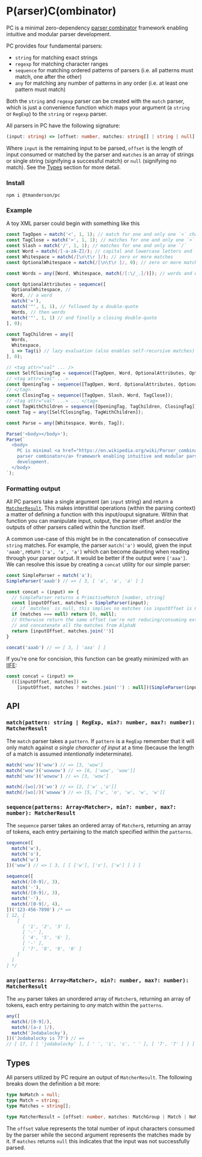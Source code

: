 # P(arser)C(ombinator)

PC is a minimal zero-dependency [parser combinator](https://en.wikipedia.org/wiki/Parser_combinator)
framework enabling intuitive and modular parser development.

PC provides four fundamental parsers:

- `string` for matching exact strings
- `regexp` for matching character ranges
- `sequence` for matching ordered patterns of parsers (i.e. all patterns must match, one after the other)
- `any` for matching any number of patterns in any order (i.e. at least one pattern must match)

Both the `string` and `regexp` parser can be created with the `match` parser,
which is just a convenience function which maps your argument (a `string` or
`RegExp`) to the `string` or `regexp` parser.

All parsers in PC have the following signature:

```ts
(input: string) => [offset: number, matches: string[] | string | null]
```

Where `input` is the remaining input to be parsed, `offset` is the length of input
consumed or matched by the parser and `matches` is an array of strings or single
string (signifying a successful match) or `null` (signifying no match). See the
[Types](#Types) section for more detail.

### Install

```
npm i @tmanderson/pc
```

### Example

A toy XML parser could begin with something like this

```js
const TagOpen = match('<', 1, 1); // match for one and only one `<` character
const TagClose = match('>', 1, 1); // matches for one and only one `>`
const Slash = match('/', 1, 1); // matches for one and only one `/`
const Word = match(/[-a-zA-Z]/); // capital and lowercase letters and `-` characters
const Whitespace = match(/[\n\t\r ]/); // zero or more matches
const OptionalWhitespace = match(/[\n\t\r ]/, 0); // zero or more matches

const Words = any([Word, Whitespace, match(/[:\/_.]/)]); // words and whitespace

const OptionalAttributes = sequence([
  OptionalWhitespace, // ` `
  Word, // a word
  match('='),
  match('"', 1, 1), // followed by a double-quote
  Words, // then words
  match('"', 1, 1) // and finally a closing double-quote
], 0);

const TagChildren = any([
  Words,
  Whitespace,
  i => Tag(i) // lazy evaluation (also enables self-recursive matches)
], 0);

// <tag attr="val" ... />
const SelfClosingTag = sequence([TagOpen, Word, OptionalAttributes, OptionalWhitespace, Slash, TagClose]);
// <tag attr="val" ...>
const OpeningTag = sequence([TagOpen, Word, OptionalAttributes, OptionalWhitespace, TagClose]);
// </tag>
const ClosingTag = sequence([TagOpen, Slash, Word, TagClose]);
// <tag attr="val" ...> ... </tag>
const TagWithChildren = sequence([OpeningTag, TagChildren, ClosingTag]);
const Tag = any([SelfClosingTag, TagWithChildren]);

const Parse = any([Whitespace, Words, Tag]);

Parse('<body></body>');
Parse(`
  <body>
    PC is minimal <a href="https://en.wikipedia.org/wiki/Parser_combinator">
    parser combinator</a> framework enabling intuitive and modular parser
    development.  
  </body>
`);
```

### Formatting output

All PC parsers take a single argument (an `input` string) and return a [`MatcherResult`](#Types).
This makes interstitial operations (within the parsing context) a matter of defining
a function with this input/ouput signature. Within that function you can manipulate
input, output, the parser offset and/or the outputs of other parsers called within
the function itself.

A common use-case of this might be in the concatenation of consecutive `string`
matches. For example, the parser `match('a')` would, given the input `'aaab'`,
return `['a', 'a', 'a']` which can become daunting when reading through your parser
output. It would be better if the output were `['aaa']`. We can resolve this issue
by creating a `concat` utility for our simple parser:

```js
const SimpleParser = match('a');
SimpleParser('aaab') // => [ 3, [ 'a', 'a', 'a' ] ]

const concat = (input) => {
  // SimpleParser returns a PrimitiveMatch [number, string]
  const [inputOffset, matches] = SimpleParser(input);
  // if `matches` is null, this implies no matches (so inputOffset is 0)
  if (matches === null) return [0, null];
  // Otherwise return the same offset (we're not reducing/consuming extra input)
  // and concatenate all the matches from AlphaN
  return [inputOffset, matches.join('')]
}

concat('aaab') // => [ 3, [ 'aaa' ] ]
```

If you're one for concision, this function can be greatly minimized with an
[IIFE](https://developer.mozilla.org/en-US/docs/Glossary/IIFE):

```js
const concat = (input) =>
  (([inputOffset, matches]) =>
    [inputOffset, matches ? matches.join('') : null])(SimpleParser(input))
```

## API

### `match(pattern: string | RegExp, min?: number, max?: number): MatcherResult`

The `match` parser takes a `pattern`. If `pattern` is a `RegExp` remember that
it will only match against _a single character of input_ at a time (because the
length of a match is assumed _intentionally_ indeterminate).

```js
match('wow')('wow') // => [3, 'wow']
match('wow')('wowwow') // => [6, ['wow', 'wow']]
match('wow')('wowow') // => [3, 'wow']

match(/[wo]/)('wo') // => [2, ['w' ,'o']]
match(/[wo]/)('wowww') // => [5, ['w', 'o', 'w', 'w', 'w']]
```

### `sequence(patterns: Array<Matcher>, min?: number, max?: number): MatcherResult`

The `sequence` parser takes an ordered array of `Matcher`s, returning an array
of tokens, each entry pertaining to the match specified within the `patterns`.

```js
sequence([
  match('w'),
  match('o'),
  match('w')
])('wow') // => [ 3, [ [ ['w'], ['o'], ['w'] ] ] ]

sequence([
  match(/[0-9]/, 3),
  match('-'),
  match(/[0-9]/, 3),
  match('-'),
  match(/[0-9]/, 4),
])('123-456-7890') /* =>
[ 12, [
    [
      [ '1', '2', '3' ],
      [ '-' ],
      [ '4', '5', '6' ],
      [ '-' ],
      [ '7', '8', '9', '0' ]
    ]
  ]
] */
```

### `any(patterns: Array<Matcher>, min?: number, max?: number): MatcherResult`

The `any` parser takes an unordered array of `Matcher`s, returning an array
of tokens, each entry pertaining to _any_ match within the `patterns`.

```js
any([
  match(/[0-9]/),
  match(/[a-z ]/),
  match('Jodabalocky'),
])('Jodabalocky is 77') // =>
// [ 17, [ [ 'jodabalocky' ], [ ' ', 'i', 's', ' ' ], [ '7', '7' ] ] ]
```

## Types

All parsers utilized by PC require an output of `MatcherResult`. The following
breaks down the definition a bit more:

```ts
type NoMatch = null;
type Match = string;
type Matches = string[];

type MatcherResult = [offset: number, matches: MatchGroup | Match | NoMatch];
```

The `offset` value represents the total number of input characters consumed by
the parser while the second argument represents the matches made by it. If `matches`
returns `null` this indicates that the input was not successfully parsed.

